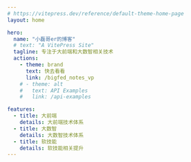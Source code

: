```yaml
---
# https://vitepress.dev/reference/default-theme-home-page
layout: home

hero:
  name: "小磊哥er的博客"
  # text: "A VitePress Site"
  tagline: 专注于大前端和大数智相关技术
  actions:
    - theme: brand
      text: 快去看看
      link: /bigfed_notes_vp
    # - theme: alt
    #   text: API Examples
    #   link: /api-examples

features:
  - title: 大前端
    details: 大前端技术体系
  - title: 大数智
    details: 大数智技术体系
  - title: 软技能
    details: 软技能相关提升
---
```


